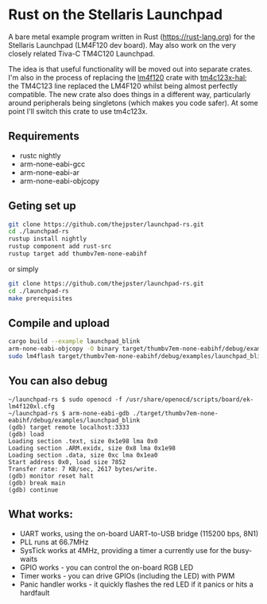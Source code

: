 # Rust on the Stellaris Launchpad

A bare metal example program written in Rust (https://rust-lang.org) for the Stellaris Launchpad (LM4F120 dev board). May also work on the very closely related Tiva-C TM4C120 Launchpad.

The idea is that useful functionality will be moved out into separate crates. I'm also in the process of replacing the [lm4f120](https://crates.io/crate/lm4f120) crate with [tm4c123x-hal](https://crates.io/crate/tm4c123x-hal); the TM4C123 line replaced the LM4F120 whilst being almost perfectly compatible. The new crate also does things in a different way, particularly around peripherals being singletons (which makes you code safer). At some point I'll switch this crate to use tm4c123x.

## Requirements

* rustc nightly
* arm-none-eabi-gcc
* arm-none-eabi-ar
* arm-none-eabi-objcopy

## Geting set up

```bash
git clone https://github.com/thejpster/launchpad-rs.git
cd ./launchpad-rs
rustup install nightly
rustup component add rust-src
rustup target add thumbv7em-none-eabihf
```

or simply

```bash
git clone https://github.com/thejpster/launchpad-rs.git
cd ./launchpad-rs
make prerequisites
```

## Compile and upload

```bash
cargo build --example launchpad_blink
arm-none-eabi-objcopy -O binary target/thumbv7em-none-eabihf/debug/examples/launchpad_blink target/thumbv7em-none-eabihf/debug/examples/launchpad_blink.bin
sudo lm4flash target/thumbv7em-none-eabihf/debug/examples/launchpad_blink.bin
```

## You can also debug

```
~/launchpad-rs $ sudo openocd -f /usr/share/openocd/scripts/board/ek-lm4f120xl.cfg
~/launchpad-rs $ arm-none-eabi-gdb ./target/thumbv7em-none-eabihf/debug/examples/launchpad_blink
(gdb) target remote localhost:3333
(gdb) load
Loading section .text, size 0x1e98 lma 0x0
Loading section .ARM.exidx, size 0x8 lma 0x1e98
Loading section .data, size 0xc lma 0x1ea0
Start address 0x0, load size 7852
Transfer rate: 7 KB/sec, 2617 bytes/write.
(gdb) monitor reset halt
(gdb) break main
(gdb) continue
```

## What works:

* UART works, using the on-board UART-to-USB bridge (115200 bps, 8N1)
* PLL runs at 66.7MHz
* SysTick works at 4MHz, providing a timer a currently use for the busy-waits
* GPIO works - you can control the on-board RGB LED
* Timer works - you can drive GPIOs (including the LED) with PWM
* Panic handler works - it quickly flashes the red LED if it panics or hits a hardfault
